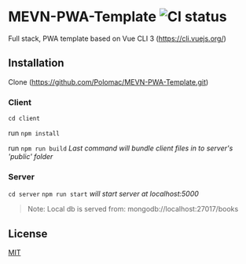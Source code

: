 # MEVN-PWA-Template ![CI status](https://img.shields.io/badge/build-passing-brightgreen.svg)
Full stack, PWA template based on Vue CLI 3 (https://cli.vuejs.org/)

## Installation
Clone (https://github.com/Polomac/MEVN-PWA-Template.git)

  ### Client
  `cd client`
  
  run `npm install`
  
  run `npm run build` _Last command will bundle client files in to server's 'public' folder_
 
  ### Server
  `cd server`
  `npm run start` _will start server at localhost:5000_
  
> Note: Local db is served from: mongodb://localhost:27017/books
  
## License
[MIT](https://choosealicense.com/licenses/mit/)

